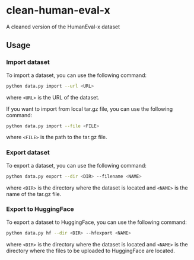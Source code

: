 # clean-human-eval-x
A cleaned version of the HumanEval-x dataset

## Usage

### Import dataset

To import a dataset, you can use the following command:

```sh
python data.py import --url <URL>
```

where `<URL>` is the URL of the dataset.

If you want to import from local tar.gz file, you can use the following command:

```sh
python data.py import --file <FILE>
```

where `<FILE>` is the path to the tar.gz file.

### Export dataset

To export a dataset, you can use the following command:

```sh
python data.py export --dir <DIR> --filename <NAME>
```

where `<DIR>` is the directory where the dataset is located and `<NAME>` is the name of the tar.gz file.

### Export to HuggingFace

To export a dataset to HuggingFace, you can use the following command:

```sh
python data.py hf --dir <DIR> --hfexport <NAME>
```

where `<DIR>` is the directory where the dataset is located and `<NAME>` is the directory where the files to be uploaded to HuggingFace are located.